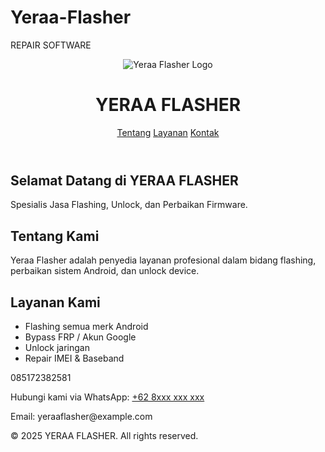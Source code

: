 # Yeraa-Flasher
REPAIR SOFTWARE
<html lang="id">
<head>
  <meta charset="UTF-8" />
  <meta name="viewport" content="width=device-width, initial-scale=1.0"/>
  <title>YERAA FLASHER</title>
  <link rel="stylesheet" href="style.css"/>
</head>
<body>
  <header>
    <div class="logo">
      <img src="logo.png" alt="Yeraa Flasher Logo"/>
      <h1>YERAA <span>FLASHER</span></h1>
    </div>
    <nav>
      <a href="#about">Tentang</a>
      <a href="#services">Layanan</a>
      <a href="#contact">Kontak</a>
    </nav>
  </header>

  <section class="hero">
    <h2>Selamat Datang di YERAA FLASHER</h2>
    <p>Spesialis Jasa Flashing, Unlock, dan Perbaikan Firmware.</p>
  </section>

  <section id="about">
    <h2>Tentang Kami</h2>
    <p>Yeraa Flasher adalah penyedia layanan profesional dalam bidang flashing, perbaikan sistem Android, dan unlock device.</p>
  </section>

  <section id="services">
    <h2>Layanan Kami</h2>
    <ul>
      <li>Flashing semua merk Android</li>
      <li>Bypass FRP / Akun Google</li>
      <li>Unlock jaringan</li>
      <li>Repair IMEI & Baseband</li>
    </ul>
  </section>

  <section id="contact">
    085172382581
    <p>Hubungi kami via WhatsApp: <a href="https://wa.me/628xxxxxxx">+62 8xxx xxx xxx</a></p>
    <p>Email: yeraaflasher@example.com</p>
  </section>

  <footer>
    <p>&copy; 2025 YERAA FLASHER. All rights reserved.</p>
  </footer>
</body>
</html>
